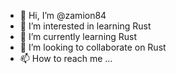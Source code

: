 - 👋 Hi, I’m @zamion84
- 👀 I’m interested in learning Rust
- 🌱 I’m currently learning Rust
- 💞️ I’m looking to collaborate on Rust
- 📫 How to reach me ...

<!---
zamion84/zamion84 is a ✨ special ✨ repository because its `README.md` (this file) appears on your GitHub profile.
You can click the Preview link to take a look at your changes.
--->
